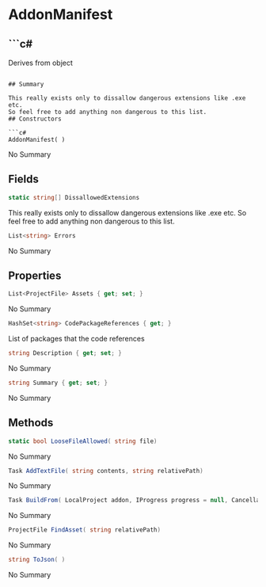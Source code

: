 # AddonManifest

## ```c#
Derives from object
```

## Summary

This really exists only to dissallow dangerous extensions like .exe etc.
So feel free to add anything non dangerous to this list.
## Constructors

```c#
AddonManifest( ) 
```
No Summary
## Fields

```c#
static string[] DissallowedExtensions
```
This really exists only to dissallow dangerous extensions like .exe etc.
So feel free to add anything non dangerous to this list.
```c#
List<string> Errors
```
No Summary
## Properties

```c#
List<ProjectFile> Assets { get; set; } 
```
No Summary
```c#
HashSet<string> CodePackageReferences { get; } 
```
List of packages that the code references
```c#
string Description { get; set; } 
```
No Summary
```c#
string Summary { get; set; } 
```
No Summary
## Methods

```c#
static bool LooseFileAllowed( string file) 
```
No Summary
```c#
Task AddTextFile( string contents, string relativePath) 
```
No Summary
```c#
Task BuildFrom( LocalProject addon, IProgress progress = null, CancellationToken cancel = null) 
```
No Summary
```c#
ProjectFile FindAsset( string relativePath) 
```
No Summary
```c#
string ToJson( ) 
```
No Summary
